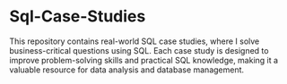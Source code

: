 # Sql-Case-Studies
This repository contains real-world SQL case studies, where I solve business-critical questions using SQL. Each case study is designed to improve problem-solving skills and practical SQL knowledge, making it a valuable resource for data analysis and database management.
